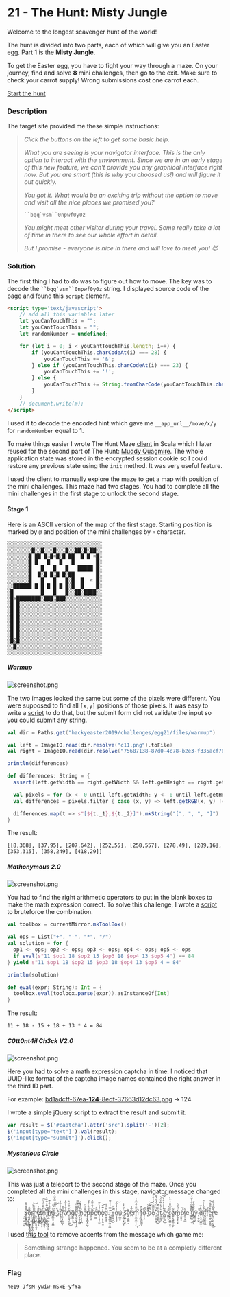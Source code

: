 # 21 - The Hunt: Misty Jungle

Welcome to the longest scavenger hunt of the world!

The hunt is divided into two parts, each of which will give you an Easter egg. Part 1 is the **Misty Jungle**.

To get the Easter egg, you have to fight your way through a maze. On your journey, find and solve **8** mini challenges, then go to the exit. Make sure to check your carrot supply! Wrong submissions cost one carrot each.

[Start the hunt](http://whale.hacking-lab.com:5337/)

### Description

The target site provided me these simple instructions:

> *Click the buttons on the left to get some basic help.* 
>
> *What you are seeing is your navigator interface. This is the only option to interact with the environment. Since we are in an early stage of this new feature, we can't provide you any graphical interface right now. But you are smart (this is why you choosed us!) and will figure it out quickly.*
> 
> *You got it. What would be an exciting trip without the option to move and visit all the nice places we promised you?*
> 
> ``` ``bqq`vsm``0npwf0y0z ```
> 
> *You might meet other visitor during your travel. Some really take a lot of time in there to see our whole effort in detail.*
>  
> *But I promise - everyone is nice in there and will love to meet you! 😈*

### Solution

The first thing I had to do was to figure out how to move. The key was to decode the ``` ``bqq`vsm``0npwf0y0z ``` string. I displayed source code of the page and found this `script` element.

```html
<script type='text/javascript'>
    // add all this variables later
    let youCanTouchThis = "";
    let youCantTouchThis = "";
    let randomNumber = undefined;

    for (let i = 0; i < youCantTouchThis.length; i++) {
        if (youCantTouchThis.charCodeAt(i) === 28) {
            youCanTouchThis += '&';
        } else if (youCantTouchThis.charCodeAt(i) === 23) {
            youCanTouchThis += '!';
        } else {
            youCanTouchThis += String.fromCharCode(youCantTouchThis.charCodeAt(i) - randomNumber);
        }
    }
    // document.write(m);
</script>
``` 

I used it to decode the encoded hint which gave me `__app_url__/move/x/y` for `randomNumber` equal to 1.

To make things easier I wrote The Hunt Maze [client](../../src/main/scala/hackyeaster2019/tools/TheHuntMaze.scala) in Scala which I later reused for the second part of The Hunt: [Muddy Quagmire](../egg22/README.md). The whole application state was stored in the encrypted session cookie so I could restore any previous state using the `init` method. It was very useful feature.

I used the client to manually explore the maze to get a map with position of the mini challenges. This maze had two stages. You had to complete all the mini challenges in the first stage to unlock the second stage.

#### Stage 1

Here is an ASCII version of the map of the first stage. Starting position is marked by `@` and position of the mini challenges by `¤` character.

```
░░░░░░░░░░░░░░░░░░░░░░░░░░░░░░░
░░░░░░░░█░░█░░░█░░░█░░██░█░██░░
░░░░░░░█ ██ █░█¤█░█ ██  █ █ ¤█░
░░░░░░░█ █   █   █   █       █░
░░░░░░░█   █   █   █   █████ █░
░░░░░░░█  █░█ █░█ █░██       █░
░░░░░░░█   █   █   █░█  █  ¤ █░
░░██████ █ █ █ █ █ █░█  █    █░
░█         █   █   █░░██░████░░
░█¤████████░███░███░░░░░░░░░░░░
░█ █░░░░░░░░░░░░░░░░░░░░░░░░░░░
░█ █░░░░░░░░░░░░░░░░░░░░░░░░░░░
░█ █░░░░░░░░░░░░░░░░░░░░░░░░░░░
░█ █░░░░░░░░░░░░░░░░░░░░░░░░░░░
░█ █░░░░░░░░░░░░░░░░░░░░░░░░░░░
░█ █░░░░░░░░░░░░░░░░░░░░░░░░░░░
░█@█░░░░░░░░░░░░░░░░░░░░░░░░░░░
░░█░░░░░░░░░░░░░░░░░░░░░░░░░░░░
░░░░░░░░░░░░░░░░░░░░░░░░░░░░░░░
```

##### Warmup

![screenshot.png](files/warmup/screenshot.png "screenshot.png")

The two images looked the same but some of the pixels were different. You were supposed to find all `[x,y]` positions of those pixels. It was easy to write a [script](../../src/main/scala/hackyeaster2019/Egg21Warmup.scala) to do that, but the submit form did not validate the input so you could submit any string.

```scala
val dir = Paths.get("hackyeaster2019/challenges/egg21/files/warmup")

val left = ImageIO.read(dir.resolve("c11.png").toFile)
val right = ImageIO.read(dir.resolve("75687138-87d0-4c78-b2e3-f335acf76f15.png").toFile)

println(differences)

def differences: String = {
  assert(left.getWidth == right.getWidth && left.getHeight == right.getHeight)

  val pixels = for (x <- 0 until left.getWidth; y <- 0 until left.getHeight) yield (x, y)
  val differences = pixels.filter { case (x, y) => left.getRGB(x, y) != right.getRGB(x, y) }

  differences.map(t => s"[${t._1},${t._2}]").mkString("[", ", ", "]")
}
```

The result:

```
[[8,368], [37,95], [207,642], [252,55], [258,557], [278,49], [289,16], [353,315], [358,249], [418,29]]
```

##### Mathonymous 2.0

![screenshot.png](files/mathonymous/screenshot.png "screenshot.png")

You had to find the right arithmetic operators to put in the blank boxes to make the math expression correct. To solve this challenge, I wrote a [script](../../src/main/scala/hackyeaster2019/Egg21Mathonymous.scala) to bruteforce the combination.

```scala
val toolbox = currentMirror.mkToolBox()

val ops = List("+", "-", "*", "/")
val solution = for {
  op1 <- ops; op2 <- ops; op3 <- ops; op4 <- ops; op5 <- ops
  if eval(s"11 $op1 18 $op2 15 $op3 18 $op4 13 $op5 4") == 84
} yield s"11 $op1 18 $op2 15 $op3 18 $op4 13 $op5 4 = 84"

println(solution)

def eval(expr: String): Int = {
  toolbox.eval(toolbox.parse(expr)).asInstanceOf[Int]
}
```

The result:

```
11 + 18 - 15 + 18 + 13 * 4 = 84
```

##### C0tt0nt4il Ch3ck V2.0

![screenshot.png](files/c0tt0nt4il_ch3ck/screenshot.png "screenshot.png")

Here you had to solve a math expression captcha in time. I noticed that UUID-like format of the captcha image names contained the right answer in the third ID part.

For example: [bd1adcff-67ea-**124**-8edf-37663d12dc63.png](http://whale.hacking-lab.com:5337/static/img/ch12/challenges/bd1adcff-67ea-124-8edf-37663d12dc63.png) -> 124

I wrote a simple jQuery script to extract the result and submit it.

```javascript
var result = $('#captcha').attr('src').split('-')[2];
$('input[type="text"]').val(result);
$('input[type="submit"]').click();
```

##### Mysterious Circle

![screenshot.png](files/mysterious_circle/screenshot.png "screenshot.png")

This was just a teleport to the second stage of the maze. Once you completed all the mini challenges in this stage, navigator message changed to:

> S̶̡̛̛̰̠̩͇̯̮͌͌̈́̐͜o̷̘̼̘͍̅͊̊m̷̲̼̰̙͓̼̳̺̃̃̐̀̕ẹ̸̘͈̲͕̞̏͌͑͜t̶̠̱̀ͅh̵̨̛͎̘̠̗̥̣̱̠͉̓̂̋̈́́͗̕̚͠į̶̛͈̩͔̮͎͉̥͔́̋̇͊̾͋́̀̕n̶̺̈́̈́͑̅̾͊̕͘̕ĝ̷̩̲͓̥͉̤̯͇̐́̀͠͠ ̴̱̩̏̔̿̆̈́̿̌̌́̚s̶̮̽t̵̨̘̠̹̮̖̎̔̀͗̐̒̕r̴̢͚̠̘̪̤̺͓͒̋͒a̸̜̋̉̑̓͐̆̓̕n̴̡͚͚͉̦̫̻͋̌̇̊̒̔͜g̸͙̳̦̘̅͜e̴̛̮̹̰͔̬̖̞̱͎̭̿͌̋̂͠ ̶̰̮͔̯̩̩̲͇̃͗͌̈́̆̿̕̕h̷̢̨̢̢̞̪͆̎̉̽̆͗a̷̺̍̄̐̔̑͘̕p̷̨̝͙͇͙̫͖̌̌͂͋͛͐̌͘ͅp̵̧͖͈͌͆̔̑̇͂̈́͘e̸͍̫͇͗̈́̚n̵̡̧͎͉̦̫̽͗̔̀̍̋e̸̢̢̦̙̟͍͔̱̾̈͊͊͝d̷̰̺̟͕̝͋́́̈.̶̧̨̛͍̺̱͎͖̖̭̪̋̿̓̀͗̌̃͘ ̶̨̛͚̰̖͕͜Ȳ̶͈̻̤̥̗̔̊̚ò̶̤̩̝̗̘̗̾̒̾̂͠ú̷͍̩̲̯̟ ̷͇͔̰͍͙̖͖̙̈͗́̓̾s̷̡̨͖̩̹͉͜͠ȩ̸̢͙̰̳͌ĕ̵̪͋̔m̵̢̨̼͙̼͓̣̟͒̈̆̽̌̉͆̊̍̚͜ͅ ̶̨̝̭͍̽ͅt̶̡̜̹̬̫̞̳̮̽̏̂ͅơ̴̢̩̖̤̎͆̕͠ ̴̛̝̦͛̊̾̕̚͝b̴̗̂̒͌͐͘͝ĕ̸͕͂̿͂̓̈́̒͒͐͛ ̴̥̪̫̺̫̯͋͒̋̈́͂̔̆̍͌͜ă̶͍̬̳̮͐͊̀͊͜t̵͔͚̤̳͛̈́͛͒̅͐̈́͝͝͠ ̸͔͚̮͉͙͑̀̇̾͗̓͒̀̚͜ạ̶̟̤̺͈͑̋̕ ̶͇̳̤̬̌̔̒ç̴͍͈̠̪̳̹̬̰̜̄͋̈͆̎̈́̇͂̀o̸͚͎̝͖̥̳͔͚̗̍͂m̶̲̗̭̭̟͔͙̍̈́̀́͐p̸̫̱̥̞̈́̃l̴̡͈̹͙̲̠̃e ̷̰̘̝͐̾͝t̷̡͍̫̼̜͚̣͋͌̏̑͋͗̌̔̈́̕ḻ̸͇̙͉̞̲͙̱̌̈́͋̽̄ŷ̴̦̭̪̬ ̶̡̡̱̦̫̑̋͘͜d̷̢̝͉͉͙̺͖̦̜̑̾̆ĩ̷̪̬̹̙͇̲̰͑́̔̓̉̑̚̕͜f̷̨̡̮͙̮͔͓̹̄f̶̥̝̍̎e̵͈̟͖͓̺̩̱̰̓̌̋̌̃̄͛͜͜͝ŕ̶̛̗̳̤͙̼͉͔̫̮͊͆̐͋̂̕e ̵͓͖̠̆̓n̵̬̂̉͗̓̅͜͠t̸̨͇̰̘̘̐͜ ̵̣̳̹͓̫̮͎̻̙̘̈̂͛̏͆p̴̧̨̻̹̻͔̙͙̠̀̾͌̏̈́̾͋̏͘͜͝l̷̮͈̖̯̣̟̋̚ã̴̢̢̑̓͘͝c̸̜̟͙͊̉e̷̻̐ͅ.̵̧̡̘͈̱͆͗͌̊̂̾̑̇̚͘

I used [this tool](https://www.miniwebtool.com/remove-accent/) to remove accents from the message which game me:

> Something strange happened. You seem to be at a completly different place.

> 

### Flag

```
he19-JfsM-ywiw-mSxE-yfYa
```
